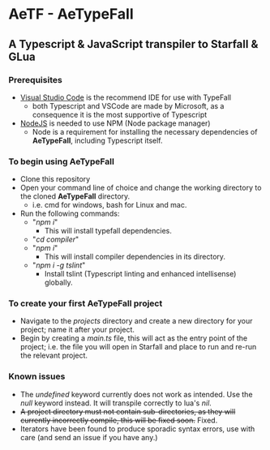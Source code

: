 # AeTF - AeTypeFall

## A Typescript & JavaScript transpiler to Starfall & GLua

### Prerequisites

* [Visual Studio Code](https://code.visualstudio.com) is the recommend IDE for use with TypeFall
  * both Typescript and VSCode are made by Microsoft, as a consequence it is the most supportive of Typescript
* [NodeJS](https://nodejs.org/en) is needed to use NPM (Node package manager)
  * Node is a requirement for installing the necessary dependencies of **AeTypeFall**, including Typescript itself.

### To begin using AeTypeFall

* Clone this repository
* Open your command line of choice and change the working directory to the cloned **AeTypeFall** directory.
  * i.e. cmd for windows, bash for Linux and mac.
* Run the following commands:
  * "*npm i*"
    * This will install typefall dependencies.
  * "*cd compiler*"
  * "*npm i*"
    * This will install compiler dependencies in its directory.
  * "*npm i -g tslint*"
    * Install tslint (Typescript linting and enhanced intellisense) globally.

### To create your first **AeTypeFall** project

* Navigate to the *projects* directory and create a new directory for your project; name it after your project.
* Begin by creating a *main.ts* file, this will act as the entry point of the project; i.e. the file you will open in Starfall and place to run and re-run the relevant project.

### Known issues

* The *undefined* keyword currently does not work as intended. Use the *null* keyword instead. It will transpile correctly to lua's *nil*.
* ~~A project directory must not contain sub-directories, as they will currently incorrectly compile, this will be fixed soon.~~ Fixed.
* Iterators have been found to produce sporadic syntax errors, use with care (and send an issue if you have any.)